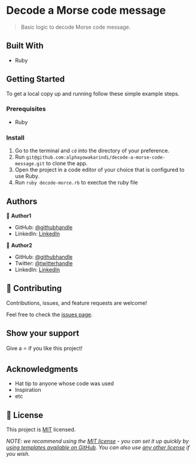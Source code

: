 # Decode a Morse code message

> Basic logic to decode Morse code message.


## Built With

- Ruby


## Getting Started

To get a local copy up and running follow these simple example steps.

### Prerequisites
- Ruby


### Install
1. Go to the terminal and ```cd``` into the directory of your preference.
2. Run `git@github.com:alphayowakarindi/decode-a-morse-code-message.git` to clone the app.
3. Open the project in a code editor of your choice that is configured to use Ruby. 
3. Run `ruby decode-morce.rb` to exectue the ruby file


## Authors

👤 **Author1**

- GitHub: [@githubhandle](https://github.com/alphayowakarindi)
- LinkedIn: [LinkedIn](https://www.linkedin.com/in/alphayo-wakarindi-15a825236/)

👤 **Author2**

- GitHub: [@githubhandle](@BasitAl35031734)
- Twitter: [@twitterhandle](@BasitAl35031734)
- LinkedIn: [LinkedIn]( basit-ali-3961141b3)
## 🤝 Contributing

Contributions, issues, and feature requests are welcome!

Feel free to check the [issues page](../../issues/).

## Show your support

Give a ⭐️ if you like this project!

## Acknowledgments

- Hat tip to anyone whose code was used
- Inspiration
- etc

## 📝 License

This project is [MIT](./LICENSE) licensed.

_NOTE: we recommend using the [MIT license](https://choosealicense.com/licenses/mit/) - you can set it up quickly by [using templates available on GitHub](https://docs.github.com/en/communities/setting-up-your-project-for-healthy-contributions/adding-a-license-to-a-repository). You can also use [any other license](https://choosealicense.com/licenses/) if you wish._
